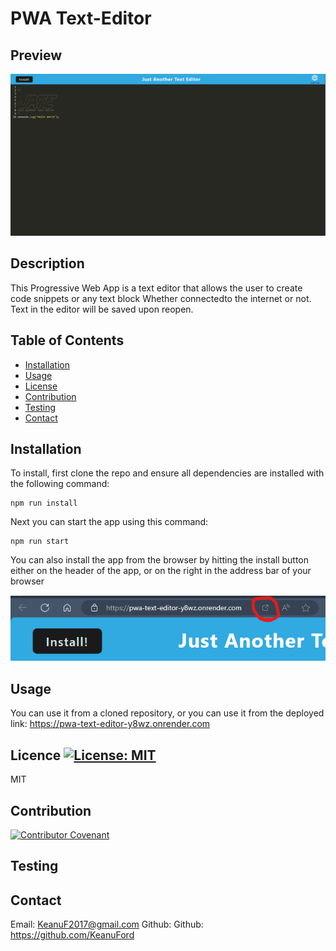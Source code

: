 
# PWA Text-Editor 

## Preview
![](jate.png)

## Description
This Progressive Web App is a text editor that allows the user to create code snippets or any text block Whether connectedto the internet or not. Text in the editor will be saved upon reopen.

## Table of Contents
- [Installation](#installation)
- [Usage](#usage)
- [License](#license)
- [Contribution](#contribution)
- [Testing](#testing)
- [Contact](#contact)

## Installation
To install, first clone the repo and ensure all dependencies are installed with the following command:
```
npm run install
```
Next you can start the app using this command: 
```
npm run start
```
You can also install the app from the browser by hitting the install button either on the header of the app, or on the right in the address bar of your browser 

![](jate-install.png)

## Usage
You can use it from a cloned repository, or you can use it from the deployed link:
https://pwa-text-editor-y8wz.onrender.com

## Licence [![License: MIT](https://img.shields.io/badge/License-MIT-yellow.svg)](https://opensource.org/licenses/MIT)
MIT

## Contribution
[![Contributor Covenant](https://img.shields.io/badge/Contributor%20Covenant-2.1-4baaaa.svg)](https://www.contributor-covenant.org/)


## Testing


## Contact

Email: KeanuF2017@gmail.com
Github: Github: https://github.com/KeanuFord
